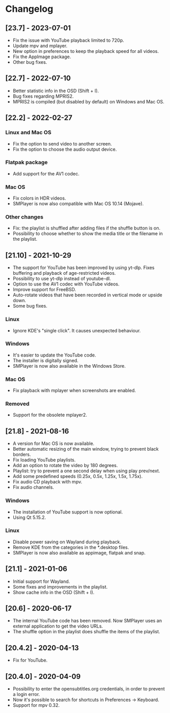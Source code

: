 # Changelog

## [23.7] - 2023-07-01
 * Fix the issue with YouTube playback limited to 720p.
 * Update mpv and mplayer.
 * New option in preferences to keep the playback speed for all videos.
 * Fix the AppImage package.
 * Other bug fixes.

## [22.7] - 2022-07-10
 * Better statistic info in the OSD (Shift + I).
 * Bug fixes regarding MPRIS2.
 * MPRIS2 is compiled (but disabled by default) on Windows and Mac OS.

## [22.2] - 2022-02-27
### Linux and Mac OS
 * Fix the option to send video to another screen.
 * Fix the option to choose the audio output device.
### Flatpak package
 * Add support for the AV1 codec.
### Mac OS
 * Fix colors in HDR videos.
 * SMPlayer is now also compatible with Mac OS 10.14 (Mojave).
### Other changes
 * Fix: the playlist is shuffled after adding files if the shuffle button is on.
 * Possibility to choose whether to show the media title or the filename
   in the playlist.

## [21.10] - 2021-10-29
 * The support for YouTube has been improved by using yt-dlp. Fixes
   buffering and playback of age-restricted videos.
 * Possibility to use yt-dlp instead of youtube-dl.
 * Option to use the AV1 codec with YouTube videos.
 * Improve support for FreeBSD.
 * Auto-rotate videos that have been recorded in vertical mode or upside down.
 * Some bug fixes.
### Linux
 * Ignore KDE's "single click". It causes unexpected behaviour.
### Windows
 * It's easier to update the YouTube code.
 * The installer is digitally signed.
 * SMPlayer is now also available in the Windows Store.
### Mac OS
 * Fix playback with mplayer when screenshots are enabled.
### Removed
 * Support for the obsolete mplayer2.

## [21.8] - 2021-08-16
 * A version for Mac OS is now available.
 * Better automatic resizing of the main window, trying to prevent
   black borders.
 * Fix loading YouTube playlists.
 * Add an option to rotate the video by 180 degrees.
 * Playlist: try to prevent a one second delay when using play prev/next.
 * Add some predefined speeds (0.25x, 0.5x, 1.25x, 1.5x, 1.75x).
 * Fix audio CD playback with mpv.
 * Fix audio channels.
### Windows
 * The installation of YouTube support is now optional.
 * Using Qt 5.15.2.
### Linux
 * Disable power saving on Wayland during playback.
 * Remove KDE from the categories in the *.desktop files.
 * SMPlayer is now also available as appimage, flatpak and snap.

## [21.1] - 2021-01-06
 * Initial support for Wayland.
 * Some fixes and improvements in the playlist.
 * Show cache info in the OSD (Shift + I).

## [20.6] - 2020-06-17
 * The internal YouTube code has been removed. Now SMPlayer uses
   an external application to get the video URLs.
 * The shuffle option in the playlist does shuffle the items of
   the playlist.

## [20.4.2] - 2020-04-13
 * Fix for YouTube.

## [20.4.0] - 2020-04-09
 * Possibility to enter the opensubtitles.org credentials,
   in order to prevent a login error.
 * Now it's possible to search for shortcuts in Preferences -> Keyboard.
 * Support for mpv 0.32.
